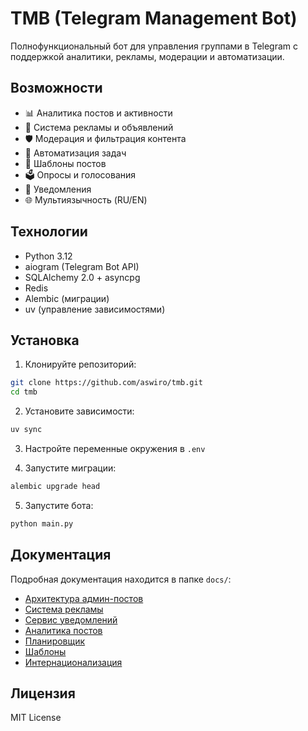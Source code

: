 # TMB (Telegram Management Bot)

Полнофункциональный бот для управления группами в Telegram с поддержкой аналитики, рекламы, модерации и автоматизации.

## Возможности

- 📊 Аналитика постов и активности
- 🎯 Система рекламы и объявлений
- 🛡️ Модерация и фильтрация контента
- 🤖 Автоматизация задач
- 📝 Шаблоны постов
- 🗳️ Опросы и голосования
- 🔔 Уведомления
- 🌐 Мультиязычность (RU/EN)

## Технологии

- Python 3.12
- aiogram (Telegram Bot API)
- SQLAlchemy 2.0 + asyncpg
- Redis
- Alembic (миграции)
- uv (управление зависимостями)

## Установка

1. Клонируйте репозиторий:
```bash
git clone https://github.com/aswiro/tmb.git
cd tmb
```

2. Установите зависимости:
```bash
uv sync
```

3. Настройте переменные окружения в `.env`

4. Запустите миграции:
```bash
alembic upgrade head
```

5. Запустите бота:
```bash
python main.py
```

## Документация

Подробная документация находится в папке `docs/`:

- [Архитектура админ-постов](docs/admin_posts_architecture.md)
- [Система рекламы](docs/ads.md)
- [Сервис уведомлений](docs/notification_service.md)
- [Аналитика постов](docs/post_analytics_service.md)
- [Планировщик](docs/scheduler_service.md)
- [Шаблоны](docs/template_service.md)
- [Интернационализация](docs/I18N_README.md)

## Лицензия

MIT License